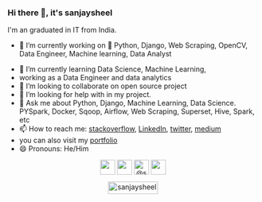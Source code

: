### Hi there 👋, it's **sanjaysheel**

I'm an graduated in IT from India.

- 🔭 I’m currently working on  :snake:  Python, Django, Web Scraping, OpenCV, Data Engineer, Machine learning, Data Analyst
* 🌱 I’m currently learning Data Science, Machine Learning,
* working as a Data Engineer and data analytics
* 👯 I’m looking to collaborate on open source project
* 🤔 I’m looking for help with in my project.
* 💬 Ask me about Python, Django, Machine Learning, Data Science. PYSpark, Docker, Sqoop, Airflow, Web Scraping, Superset, Hive, Spark, etc
* 📫 How to reach me: [stackoverflow](https://stackoverflow.com/users/11073841/sanjay-sheel), [LinkedIn](https://www.linkedin.com/in/sanjaysheel8/), [twitter](https://twitter.com/sanjaysheel5), [medium](https://sanjaysheel1997.medium.com/)
* you can also visit my [portfolio](https://sanjaysheel.github.io/)
* 😄 Pronouns: He/Him 

<p align="center">
    <a href="https://www.linkedin.com/in/sanjaysheel8/" target="blank"><img align="center" src="https://img.icons8.com/color/48/000000/linkedin-circled.png" height="30" width="30"/></a>
    <a href="https://stackoverflow.com/users/11073841/sanjay-sheel" target="blank"><img align="center" src="https://img.icons8.com/color/48/000000/stackoverflow.png"  height="30" width="30" /></a>
    <a href="https://medium.com/@sanjaysheel1997" target="blank"><img align="center" src="https://img.icons8.com/color/50/000000/medium-monogram.png" alt="@sanjaysheel" height="30" width="30" /></a>
    <a href="https://twitter.com/sanjaysheel5" target="blank"><img align="center" src="https://img.icons8.com/nolan/64/twitter.png" height="30" width="30" /></a>
</p>



<p align="center"> <img src="https://komarev.com/ghpvc/?username=sanjaysheel" width=100 height=25 alt="sanjaysheel" /> </p>


